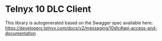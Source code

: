 # Telnyx 10 DLC Client

This library is autogenerated based on the Swagger spec available here: https://developers.telnyx.com/docs/v2/messaging/10dlc#api-access-and-documentation
